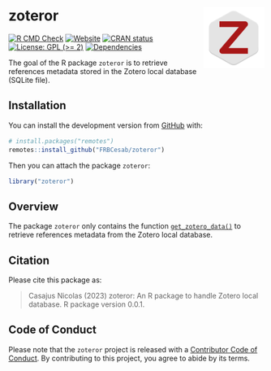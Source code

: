 
<!-- README.md is generated from README.Rmd. Please edit that file -->

# zoteror <img src="man/figures/package-sticker.png" align="right" style="float:right; height:120px;"/>

<!-- badges: start -->

[![R CMD
Check](https://github.com/FRBCesab/zoteror/actions/workflows/R-CMD-check.yaml/badge.svg)](https://github.com/FRBCesab/zoteror/actions/workflows/R-CMD-check.yaml)
[![Website](https://github.com/FRBCesab/zoteror/actions/workflows/pkgdown.yaml/badge.svg)](https://github.com/FRBCesab/zoteror/actions/workflows/pkgdown.yaml)
[![CRAN
status](https://www.r-pkg.org/badges/version/zoteror)](https://CRAN.R-project.org/package=zoteror)
[![License: GPL (\>=
2)](https://img.shields.io/badge/License-GPL%20%28%3E%3D%202%29-blue.svg)](https://choosealicense.com/licenses/gpl-2.0/)
[![Dependencies](https://img.shields.io/badge/dependencies-3/27-green?style=flat)](#)
<!-- badges: end -->

The goal of the R package `zoteror` is to retrieve references metadata
stored in the Zotero local database (SQLite file).

## Installation

You can install the development version from
[GitHub](https://github.com/) with:

``` r
# install.packages("remotes")
remotes::install_github("FRBCesab/zoteror")
```

Then you can attach the package `zoteror`:

``` r
library("zoteror")
```

## Overview

The package `zoteror` only contains the function
[`get_zotero_data()`](https://frbcesab.github.io/zoteror/reference/get_zotero_data.html)
to retrieve references metadata from the Zotero local database.

## Citation

Please cite this package as:

> Casajus Nicolas (2023) zoteror: An R package to handle Zotero local
> database. R package version 0.0.1.

## Code of Conduct

Please note that the `zoteror` project is released with a [Contributor
Code of
Conduct](https://contributor-covenant.org/version/2/0/CODE_OF_CONDUCT.html).
By contributing to this project, you agree to abide by its terms.
